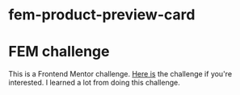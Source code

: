 # fem-product-preview-card
<h1>FEM challenge</h1>
<p>This is a Frontend Mentor challenge. <a href="https://www.frontendmentor.io/challenges/product-preview-card-component-GO7UmttRfa">Here is</a> the challenge if you're interested. I learned a lot from doing this challenge.</p>
